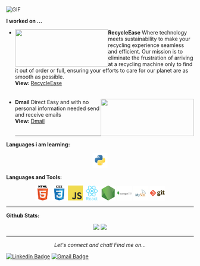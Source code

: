 
<img align="center" alt="GIF" src="https://github.com/abhisheknaiidu/abhisheknaiidu/blob/master/code.gif?raw=true" width="100%" height="380" />

 

**I worked on ...**

- <div>
    <img width="250" height="100" align='left' src="https://ajassem.sirv.com/recycleease.png" >
    <strong>RecycleEase</strong> Where technology meets sustainability to make your recycling experience seamless and efficient. Our mission is to eliminate the frustration of arriving at a recycling machine only to find it out of order or full, ensuring your efforts to care for our planet are as smooth as possible.
    <br />
    <strong>View: </strong> <a href="https://c46groupa.hackyourfuture.tech/" >RecycleEase</a> 
    <br /> 
    <br /> 
    <br/>
  </div>

- <div>
     <img width="250" height="100" align='right' src="https://ajassem.sirv.com/dmail.png" >
     <strong>Dmail</strong> Direct Easy and with no personal information needed send and receive emails
     <br />
     <strong>View: </strong> <a href="https://auth.geeksforgeeks.org/user/verma_anushka/articles" >Dmail</a> 
 
     <br/>
     <br/> 
 
   </div>

  ***
  
**Languages i am learning:**
<p align='center'>
<div align="center">
  <code><img height="40" src="https://raw.githubusercontent.com/github/explore/80688e429a7d4ef2fca1e82350fe8e3517d3494d/topics/python/python.png"></code>
  </div>
  </p>

**Languages and Tools:**

<p align="center">

  <div align="center">
  
  <code><img height="40" src="https://raw.githubusercontent.com/github/explore/80688e429a7d4ef2fca1e82350fe8e3517d3494d/topics/html/html.png"></code> <code><img height="40" src="https://raw.githubusercontent.com/github/explore/80688e429a7d4ef2fca1e82350fe8e3517d3494d/topics/css/css.png"></code>  <code><img height="40" src="https://raw.githubusercontent.com/github/explore/80688e429a7d4ef2fca1e82350fe8e3517d3494d/topics/javascript/javascript.png"></code> <code><img height="40" src="https://raw.githubusercontent.com/devicons/devicon/master/icons/react/react-original-wordmark.svg"></code> <code><img height="40" src="https://raw.githubusercontent.com/github/explore/80688e429a7d4ef2fca1e82350fe8e3517d3494d/topics/nodejs/nodejs.png"></code> <code><img height="40" src="https://raw.githubusercontent.com/github/explore/80688e429a7d4ef2fca1e82350fe8e3517d3494d/topics/mongodb/mongodb.png"></code> <code><img height="40" src="https://raw.githubusercontent.com/github/explore/80688e429a7d4ef2fca1e82350fe8e3517d3494d/topics/mysql/mysql.png"></code> <code><img height="40" src="https://raw.githubusercontent.com/github/explore/80688e429a7d4ef2fca1e82350fe8e3517d3494d/topics/git/git.png"></code> 

  </div>
  </p>

---

**Github Stats:**

<p align="center">
  
  <img src="https://github-readme-stats.vercel.app/api?username=ajasem&hide=stars&show_icons=true&theme=dracula&line_height=32">
  <img src="https://github-readme-stats.vercel.app/api/top-langs/?username=ajasem&count_private=true&theme=dracula">

</p>

---

<p align="center">
  <i>Let's connect and chat! Find me on...</i>
  
   [![Linkedin Badge](https://img.shields.io/badge/-Linkedin-blue?style=flat-square&logo=Linkedin&logoColor=white&link=https://www.linkedin.com/in/ahmad-jasem-6996aa306/)](https://www.linkedin.com/in/ahmad-jasem-6996aa306/) 
   [![Gmail Badge](https://img.shields.io/badge/-Gmail-c14438?style=flat-square&logo=Gmail&logoColor=white&link=mailto:ajasse.ahmad@gmail.com)](mailto:ajassem.ahmad@gmail.com)





